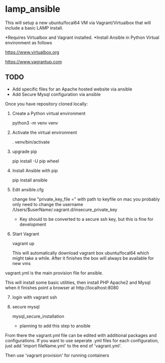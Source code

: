# lamp_ansible

This will setup a new ubuntu/focal64 VM via Vagrant/Virtualbox that will include a basic LAMP install.

*Requires Virtualbox and Vagrant installed. 
*Install Ansible in Python Virtual environment as follows

https://www.virtualbox.org

https://www.vagrantup.com

## TODO
* Add specific files for an Apache hosted website via ansible
* Add Secure Mysql configuration via ansible




Once you have repository cloned locally:

1. Create a Python virtual environment
  
    python3 -m venv venv
    
2. Activate the virtual environment

    . venv/bin/activate
    
3. upgrade pip 

    pip install -U pip wheel
    
4. Install Ansible with pip

    pip install ansible
    
5. Edit ansible.cfg
    
    change line "private_key_file =" with path to keyfile
    on mac you probably only need to change the username /Users/$userName/.vagrant.d/insecure_private_key
    
    * Key should to be converted to a secure ssh key, but this is fine for development


6. Start Vagrant

    vagrant up
    
    This will automatically download vagrant box ubuntu/focal64 which might take a while.
    After it finishes the box will always be available for new vms
    
vagrant.yml is the main provision file for ansible.

This will install some basic utilities, then install PHP Apache2 and Mysql
when it finishes point a browser at http://localhost:8080

7. login with vagrant ssh
    
8. secure mysql

    mysql_secure_installation
    
    * planning to add this step to ansible


From there the vagrant.yml file can be edited with additional packages and configurations.
If you want to use seperate .yml files for each configuration, just add 'import fileName.yml'
to the end of 'vagrant.yml'.

Then use 'vagrant provision' for running containers
